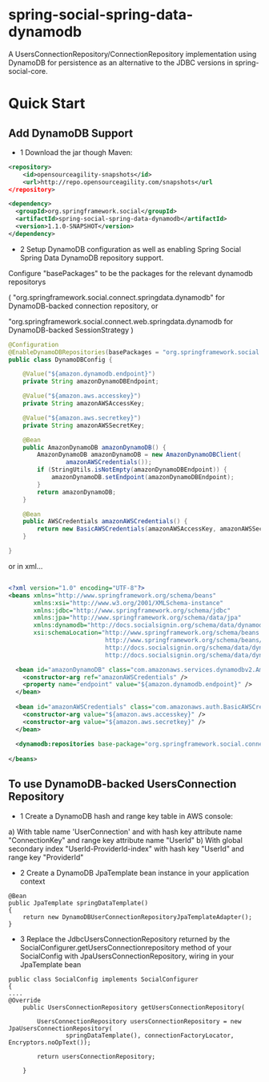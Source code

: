 spring-social-spring-data-dynamodb
==================================

A UsersConnectionRepository/ConnectionRepository implementation using DynamoDB for persistence as an alternative to the JDBC versions in spring-social-core. 

# Quick Start #

## Add DynamoDB Support ##

- 1 Download the jar though Maven:


```xml
<repository>
	<id>opensourceagility-snapshots</id>
	<url>http://repo.opensourceagility.com/snapshots</url
</repository>
```

```xml
<dependency>
  <groupId>org.springframework.social</groupId>
  <artifactId>spring-social-spring-data-dynamodb</artifactId>
  <version>1.1.0-SNAPSHOT</version>
</dependency>
```

- 2 Setup DynamoDB configuration as well as enabling Spring Social Spring Data DynamoDB repository support.

Configure "basePackages" to be the packages for the relevant dynamodb repositorys

( "org.springframework.social.connect.springdata.dynamodb" for DynamoDB-backed connection repository, or

  "org.springframework.social.connect.web.springdata.dynamodb for DynamoDB-backed SessionStrategy ) 

```java
@Configuration
@EnableDynamoDBRepositories(basePackages = "org.springframework.social.connect.springdata.dynamodb")
public class DynamoDBConfig {

	@Value("${amazon.dynamodb.endpoint}")
	private String amazonDynamoDBEndpoint;

	@Value("${amazon.aws.accesskey}")
	private String amazonAWSAccessKey;

	@Value("${amazon.aws.secretkey}")
	private String amazonAWSSecretKey;

	@Bean
	public AmazonDynamoDB amazonDynamoDB() {
		AmazonDynamoDB amazonDynamoDB = new AmazonDynamoDBClient(
				amazonAWSCredentials());
		if (StringUtils.isNotEmpty(amazonDynamoDBEndpoint)) {
			amazonDynamoDB.setEndpoint(amazonDynamoDBEndpoint);
		}
		return amazonDynamoDB;
	}

	@Bean
	public AWSCredentials amazonAWSCredentials() {
		return new BasicAWSCredentials(amazonAWSAccessKey, amazonAWSSecretKey);
	}

}
```

or in xml...

```xml

<?xml version="1.0" encoding="UTF-8"?>
<beans xmlns="http://www.springframework.org/schema/beans"
       xmlns:xsi="http://www.w3.org/2001/XMLSchema-instance"
       xmlns:jdbc="http://www.springframework.org/schema/jdbc"
       xmlns:jpa="http://www.springframework.org/schema/data/jpa"
       xmlns:dynamodb="http://docs.socialsignin.org/schema/data/dynamodb"
       xsi:schemaLocation="http://www.springframework.org/schema/beans
                           http://www.springframework.org/schema/beans/spring-beans.xsd
                           http://docs.socialsignin.org/schema/data/dynamodb
                           http://docs.socialsignin.org/schema/data/dynamodb/spring-dynamodb.xsd">

  <bean id="amazonDynamoDB" class="com.amazonaws.services.dynamodbv2.AmazonDynamoDBClient">
    <constructor-arg ref="amazonAWSCredentials" />
    <property name="endpoint" value="${amazon.dynamodb.endpoint}" />
  </bean>
  
  <bean id="amazonAWSCredentials" class="com.amazonaws.auth.BasicAWSCredentials">
    <constructor-arg value="${amazon.aws.accesskey}" />
    <constructor-arg value="${amazon.aws.secretkey}" />
  </bean>
  
  <dynamodb:repositories base-package="org.springframework.social.connect.springdata.dynamodb" amazon-dynamodb-ref="amazonDynamoDB" />
  
</beans>

```

## To use DynamoDB-backed UsersConnection Repository ##


- 1 Create a DynamoDB hash and range key table in AWS console:

a) With table name 'UserConnection' and with hash key attribute name "ConnectionKey" and range key attribute name "UserId"
b) With global secondary index "UserId-ProviderId-index" with hash key "UserId" and range key "ProviderId"

- 2 Create a DynamoDB JpaTemplate bean instance in your application context

```
@Bean
public JpaTemplate springDataTemplate()
{
	return new DynamoDBUserConnectionRepositoryJpaTemplateAdapter();
}
```
- 3 Replace the JdbcUsersConnectionRepository returned by the SocialConfigurer.getUsersConnectionrepository method of your SocialConfig with JpaUsersConnectionRepository,
wiring in your JpaTemplate bean

```
public class SocialConfig implements SocialConfigurer 
{
....
@Override
	public UsersConnectionRepository getUsersConnectionRepository(

		UsersConnectionRepository usersConnectionRepository = new JpaUsersConnectionRepository(
				springDataTemplate(), connectionFactoryLocator, Encryptors.noOpText());
                
		return usersConnectionRepository;
		
	}
```

